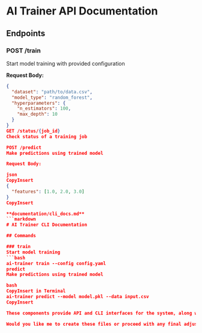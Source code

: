 # AI Trainer API Documentation

## Endpoints

### POST /train
Start model training with provided configuration

**Request Body:**
```json
{
  "dataset": "path/to/data.csv",
  "model_type": "random_forest",
  "hyperparameters": {
    "n_estimators": 100,
    "max_depth": 10
  }
}
GET /status/{job_id}
Check status of a training job

POST /predict
Make predictions using trained model

Request Body:

json
CopyInsert
{
  "features": [1.0, 2.0, 3.0]
}
CopyInsert

**documentation/cli_docs.md**
```markdown
# AI Trainer CLI Documentation

## Commands

### train
Start model training
```bash
ai-trainer train --config config.yaml
predict
Make predictions using trained model

bash
CopyInsert in Terminal
ai-trainer predict --model model.pkl --data input.csv
CopyInsert

These components provide API and CLI interfaces for the system, along with comprehensive documentation, making it easier to use and integrate with other systems.

Would you like me to create these files or proceed with any final adjustments?